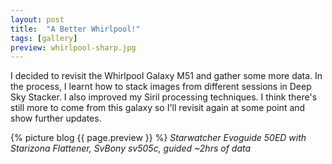 ```yaml
---
layout: post
title:  "A Better Whirlpool!"
tags: [gallery]
preview: whirlpool-sharp.jpg
---
```

I decided to revisit the Whirlpool Galaxy M51 and gather some more data. In the process, I learnt how to stack images from different sessions in Deep Sky Stacker. I also improved my Siril processing techniques. I think there's still more to come from this galaxy so I'll revisit again at some point and show further updates.

{% picture blog {{ page.preview }} %}
_Starwatcher Evoguide 50ED with Starizona Flattener, SvBony sv505c, guided ~2hrs of data_

